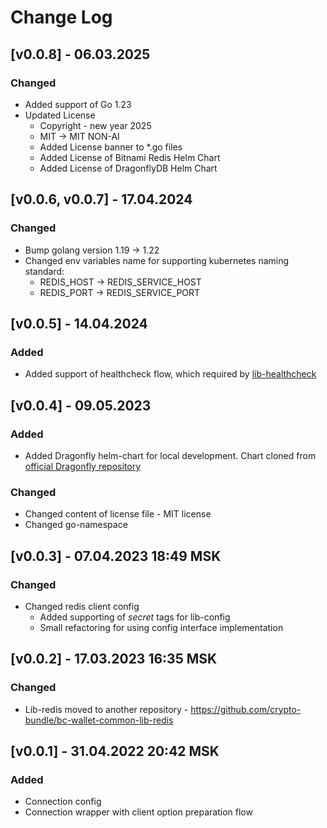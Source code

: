 # Change Log

## [v0.0.8] - 06.03.2025
### Changed
* Added support of Go 1.23
* Updated License
  * Copyright - new year 2025
  * MIT -> MIT NON-AI
  * Added License banner to *.go files
  * Added License of Bitnami Redis Helm Chart
  * Added License of DragonflyDB Helm Chart

## [v0.0.6, v0.0.7] - 17.04.2024
### Changed
* Bump golang version 1.19 -> 1.22
* Changed env variables name for supporting kubernetes naming standard:
  * REDIS_HOST -> REDIS_SERVICE_HOST
  * REDIS_PORT -> REDIS_SERVICE_PORT

## [v0.0.5] - 14.04.2024
### Added
* Added support of healthcheck flow, which required by [lib-healthcheck](https://github.com/crypto-bundle/bc-wallet-common-lib-healthcheck)

## [v0.0.4] - 09.05.2023
### Added
* Added Dragonfly helm-chart for local development. Chart cloned from [official Dragonfly repository](https://github.com/dragonflydb/dragonfly/tree/main/contrib/charts/dragonfly)
### Changed
* Changed content of license file - MIT license
* Changed go-namespace

## [v0.0.3] - 07.04.2023 18:49 MSK
### Changed
* Changed redis client config
  * Added supporting of _secret_ tags for lib-config
  * Small refactoring for using config interface implementation

## [v0.0.2] - 17.03.2023 16:35 MSK
### Changed
* Lib-redis moved to another repository - https://github.com/crypto-bundle/bc-wallet-common-lib-redis

## [v0.0.1] - 31.04.2022 20:42 MSK
### Added
* Connection config
* Connection wrapper with client option preparation flow